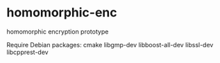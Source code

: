 # homomorphic-enc

homomorphic encryption prototype


Require Debian packages:
cmake
libgmp-dev
libboost-all-dev
libssl-dev
libcpprest-dev
